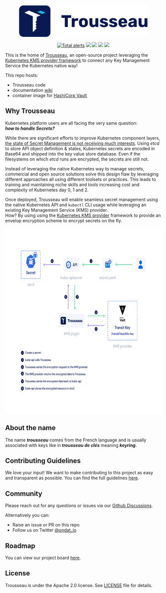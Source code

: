 
<p align="center">
    <img src="https://github.com/ondat/trousseau/blob/main/assets/logo-horizontal.png" >
</p>
<p align="center">
        <a href="https://lgtm.com/projects/g/ondat/trousseau/alerts/"><img alt="Total alerts" src="https://img.shields.io/lgtm/alerts/g/ondat/trousseau.svg?logo=lgtm&logoWidth=18"/></a>
      <a href="https://github.com/Trousseau-io/trousseau/actions/workflows/gosec-scanner-on-pull_request.yaml" alt="gosec">
        <img src="https://github.com/Trousseau-io/trousseau/actions/workflows/gosec-scanner-on-pull_request.yaml/badge.svg?branch=main" /></a>
      <a href="https://github.com/Trousseau-io/trousseau/actions/workflows/codeql-analysis.yml" alt="codeql">
        <img src="https://github.com/Trousseau-io/trousseau/actions/workflows/codeql-analysis.yml/badge.svg" /></a>
      <a href="https://github.com/Trousseau-io/trousseau/actions/workflows/go-lint-scan-pull_request.yaml" alt="golangci-lint">
        <img src="https://github.com/Trousseau-io/trousseau/actions/workflows/go-lint-scan-pull_request.yaml/badge.svg" /></a>
      <a href="https://bestpractices.coreinfrastructure.org/projects/5460" alt="CII Best Practices">
        <img src="https://bestpractices.coreinfrastructure.org/projects/5460/badge" /></a>
</p>

This is the home of [Trousseau](https://trousseau.io), an open-source project leveraging the [Kubernetes KMS provider framework](https://kubernetes.io/docs/tasks/administer-cluster/kms-provider/) to connect any Key Management Service the Kubernetes native way! 

This repo hosts:
* Trousseau code
* documentation [wiki](https://github.com/ondat/trousseau/wiki)
* container image for [HashiCorp Vault](https://github.com/ondat/trousseau/pkgs/container/trousseau)

## Why Trousseau

Kubernetes platform users are all facing the very same question:  
***how to handle Secrets?***  

While there are significant efforts to improve Kubernetes component layers, [the state of Secret Management is not receiving much interests](https://fosdem.org/2021/schedule/event/kubernetes_secret_management/). Using *etcd* to store API object definition & states, Kubernetes secrets are encoded in Base64 and shipped into the key value store database.  Even if the filesystems on which *etcd* runs are encrypted, the secrets are still not.   

Instead of leveraging the native Kubernetes way to manage secrets, commercial and open source solutions solve this design flaw by leveraging different approaches all using different toolsets or practices. This leads to training and maintaining niche skills and tools increasing cost and complexity of Kubernetes day 0, 1 and 2. 

Once deployed, Trousseau will enable seamless secret management using the native Kubernetes API and ```kubectl``` CLI usage while leveraging an existing Key Management Service (KMS) provider.  
How? By using using the [Kubernetes KMS provider](https://kubernetes.io/docs/tasks/administer-cluster/kms-provider/) framework to provide an envelop encryption scheme to encrypt secrets on the fly.


<p align="center">
    <img src="https://github.com/ondat/trousseau/blob/main/assets/Ondat%20Diagram-w-all.png" height="600">
</p>

## About the name
The name ***trousseau*** comes from the French language and is usually associated with keys like in ***trousseau de clés*** meaning ***keyring***.

## Contributing Guidelines
We love your input! We want to make contributing to this project as easy and transparent as possible. You can find the full guidelines [here](https://github.com/ondat/trousseau/blob/main/CONTRIBUTING.md).

## Community
Please reach out for any questions or issues via our [Github Discussions](https://github.com/ondat/trousseau/discussions).

Alternatively you can:
* Raise an issue or PR on this repo
* Follow us on Twitter [@ondat_io](https://twitter.com/ondat_io)

## Roadmap
You can view our project board [here](https://github.com/orgs/ondat/projects/1/views/4).

## License
Trousseau is under the Apache 2.0 license. See [LICENSE](https://github.com/ondat/trousseau/blob/main/LICENSE) file for details.
